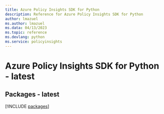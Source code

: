 ```yaml
---
title: Azure Policy Insights SDK for Python
description: Reference for Azure Policy Insights SDK for Python
author: lmazuel
ms.author: lmazuel
ms.data: 04/13/2023
ms.topic: reference
ms.devlang: python
ms.service: policyinsights
---
```

# Azure Policy Insights SDK for Python - latest
## Packages - latest
[!INCLUDE [packages](policy-insights-index.md)]